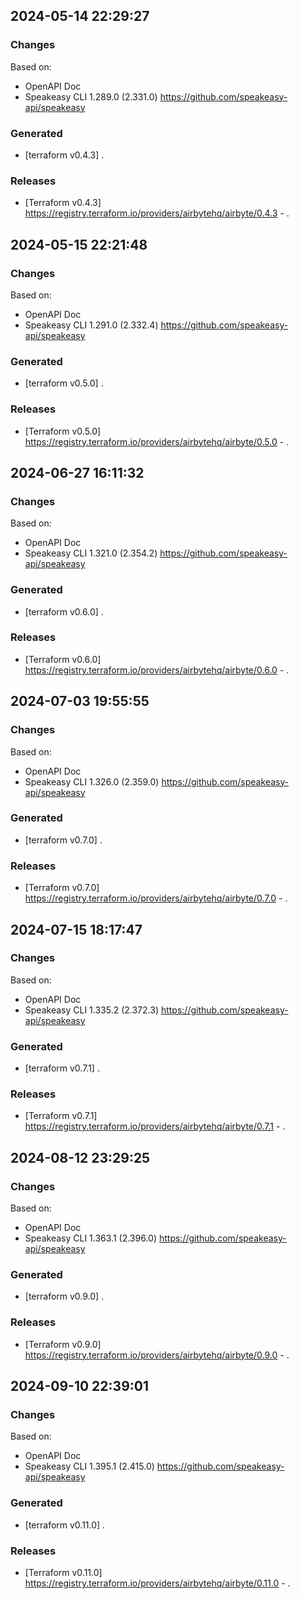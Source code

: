 

## 2024-05-14 22:29:27
### Changes
Based on:
- OpenAPI Doc  
- Speakeasy CLI 1.289.0 (2.331.0) https://github.com/speakeasy-api/speakeasy
### Generated
- [terraform v0.4.3] .
### Releases
- [Terraform v0.4.3] https://registry.terraform.io/providers/airbytehq/airbyte/0.4.3 - .

## 2024-05-15 22:21:48
### Changes
Based on:
- OpenAPI Doc  
- Speakeasy CLI 1.291.0 (2.332.4) https://github.com/speakeasy-api/speakeasy
### Generated
- [terraform v0.5.0] .
### Releases
- [Terraform v0.5.0] https://registry.terraform.io/providers/airbytehq/airbyte/0.5.0 - .

## 2024-06-27 16:11:32
### Changes
Based on:
- OpenAPI Doc  
- Speakeasy CLI 1.321.0 (2.354.2) https://github.com/speakeasy-api/speakeasy
### Generated
- [terraform v0.6.0] .
### Releases
- [Terraform v0.6.0] https://registry.terraform.io/providers/airbytehq/airbyte/0.6.0 - .

## 2024-07-03 19:55:55
### Changes
Based on:
- OpenAPI Doc  
- Speakeasy CLI 1.326.0 (2.359.0) https://github.com/speakeasy-api/speakeasy
### Generated
- [terraform v0.7.0] .
### Releases
- [Terraform v0.7.0] https://registry.terraform.io/providers/airbytehq/airbyte/0.7.0 - .

## 2024-07-15 18:17:47
### Changes
Based on:
- OpenAPI Doc  
- Speakeasy CLI 1.335.2 (2.372.3) https://github.com/speakeasy-api/speakeasy
### Generated
- [terraform v0.7.1] .
### Releases
- [Terraform v0.7.1] https://registry.terraform.io/providers/airbytehq/airbyte/0.7.1 - .

## 2024-08-12 23:29:25
### Changes
Based on:
- OpenAPI Doc  
- Speakeasy CLI 1.363.1 (2.396.0) https://github.com/speakeasy-api/speakeasy
### Generated
- [terraform v0.9.0] .
### Releases
- [Terraform v0.9.0] https://registry.terraform.io/providers/airbytehq/airbyte/0.9.0 - .

## 2024-09-10 22:39:01
### Changes
Based on:
- OpenAPI Doc  
- Speakeasy CLI 1.395.1 (2.415.0) https://github.com/speakeasy-api/speakeasy
### Generated
- [terraform v0.11.0] .
### Releases
- [Terraform v0.11.0] https://registry.terraform.io/providers/airbytehq/airbyte/0.11.0 - .